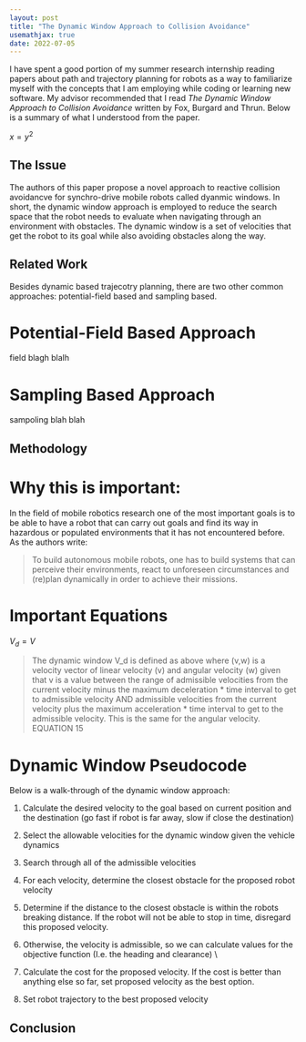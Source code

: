 ```yaml
---
layout: post
title: "The Dynamic Window Approach to Collision Avoidance"
usemathjax: true
date: 2022-07-05
--- 
```


<script type="text/javascript"
  src="https://cdnjs.cloudflare.com/ajax/libs/mathjax/2.7.0/MathJax.js?config=TeX-AMS_CHTML">
</script>
<script type="text/x-mathjax-config">
  MathJax.Hub.Config({
    tex2jax: {
      inlineMath: [['$','$'], ['\\(','\\)']],
      processEscapes: true},
      jax: ["input/TeX","input/MathML","input/AsciiMath","output/CommonHTML"],
      extensions: ["tex2jax.js","mml2jax.js","asciimath2jax.js","MathMenu.js","MathZoom.js","AssistiveMML.js", "[Contrib]/a11y/accessibility-menu.js"],
      TeX: {
      extensions: ["AMSmath.js","AMSsymbols.js","noErrors.js","noUndefined.js"],
      equationNumbers: {
      autoNumber: "AMS"
      }
    }
  });
</script>

I have spent a good portion of my summer research internship reading papers about path and trajectory planning for robots as a 
way to familiarize myself with the concepts that I am employing while coding or learning new software. 
My advisor recommended that I read *The Dynamic Window Approach to Collision Avoidance* written by Fox, Burgard and Thrun. 
Below is a summary of what I understood from the paper.

$x = y^2$

## The Issue  
The authors of this paper propose a novel approach to reactive collision avoidancve for synchro-drive mobile robots called dyanmic windows. In short, the dynamic window approach is employed to 
reduce the search space that the robot needs to evaluate when navigating through an environment with obstacles. The dynamic window is a set of velocities that get the robot to its goal while also avoiding obstacles along the way. 

## Related Work 
Besides dynamic based trajecotry planning, there are two other common approaches: potential-field based and sampling based. 

# Potential-Field Based Approach 
field blagh blalh 

# Sampling Based Approach 
sampoling blah blah 

## Methodology 

# Why this is important:

In the field of mobile robotics research one of the most important goals is to be able to have a robot that can carry out goals and find its way in hazardous or populated environments that it has not encountered before. As the authors write:

> To build autonomous mobile robots, one has to build systems that can perceive their environments, react to unforeseen circumstances and (re)plan dynamically in order to achieve their missions.

# Important Equations 
$V_d = V$



> The dynamic window V_d is defined as above where (v,w) is a velocity vector of linear velocity (v) and angular velocity (w) given that v is a value between the range of admissible velocities from the current velocity minus the maximum deceleration * time interval to get to admissible velocity AND admissible velocities from the current velocity plus the maximum acceleration * time interval to get to the admissible velocity. This is the same for the angular velocity. EQUATION 15 



# Dynamic Window Pseudocode 

Below is a walk-through of the dynamic window approach: 
1. Calculate the desired velocity to the goal based on current position and the destination (go fast if robot is far away, slow if close the destination)

2. Select the allowable velocities for the dynamic window given the vehicle dynamics

3. Search through all of the admissible velocities 
4. For each velocity, determine the closest obstacle for the proposed robot velocity 
5. Determine if the distance to the closest obstacle is within the robots breaking distance. If the robot will not be able to stop in time, disregard this proposed velocity. 
6. Otherwise, the velocity is admissible, so we can calculate values for the objective function (I.e. the heading and clearance) \
7. Calculate the cost for the proposed velocity. If the cost is better than anything else so far, set proposed velocity as the best option. 
8. Set robot trajectory to the best proposed velocity 







## Conclusion 
